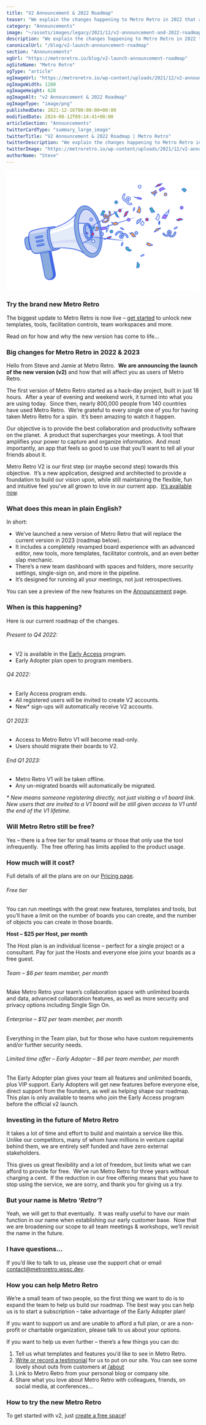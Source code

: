 ```yaml
---
title: "V2 Announcement & 2022 Roadmap"
teaser: "We explain the changes happening to Metro Retro in 2022 that affect everyone"
category: "Announcements"
image: "~/assets/images/legacy/2021/12/v2-announcement-and-2022-roadmap.png"
description: "We explain the changes happening to Metro Retro in 2022 that affect everyone"
canonicalUrl: "/blog/v2-launch-announcement-roadmap"
section: "Announcements"
ogUrl: "https://metroretro.io/blog/v2-launch-announcement-roadmap"
ogSiteName: "Metro Retro"
ogType: "article"
ogImageUrl: "https://metroretro.io/wp-content/uploads/2021/12/v2-announcement-and-2022-roadmap.png"
ogImageWidth: 1200
ogImageHeight: 628
ogImageAlt: "v2 Announcement & 2022 Roadmap"
ogImageType: "image/png"
publishedDate: 2021-12-16T00:00:00+00:00
modifiedDate: 2024-08-12T09:14:41+00:00
articleSection: "Announcements"
twitterCardType: "summary_large_image"
twitterTitle: "V2 Announcement & 2022 Roadmap | Metro Retro"
twitterDescription: "We explain the changes happening to Metro Retro in 2022 that affect everyone"
twitterImage: "https://metroretro.io/wp-content/uploads/2021/12/v2-announcement-and-2022-roadmap.png"
authorName: "Steve"
---
```


![megaphone shooting confetti](../../assets/images/legacy/2023/05/61bb3997035abeb824ba815e_Megaphone-v2-2-1.png)

### Try the brand new Metro Retro

The biggest update to Metro Retro is now live – [get started](/setup) to unlock new templates, tools, facilitation controls, team workspaces and more.

Read on for how and why the new version has come to life…

### Big changes for Metro Retro in 2022 & 2023

Hello from Steve and Jamie at Metro Retro.  **We are announcing the launch of the new version (v2)** and how that will affect you as users of Metro Retro.

The first version of Metro Retro started as a hack-day project, built in just 18 hours.  After a year of evening and weekend work, it turned into what you are using today.  Since then, nearly 800,000 people from 140 countries have used Metro Retro.  We’re grateful to every single one of you for having taken Metro Retro for a spin.  It’s been amazing to watch it happen.

Our objective is to provide the best collaboration and productivity software on the planet.  A product that supercharges your meetings. A tool that amplifies your power to capture and organize information.  And most importantly, an app that feels so good to use that you’ll want to tell all your friends about it.

Metro Retro V2 is our first step (or maybe second step) towards this objective.  It’s a new application, designed and architected to provide a foundation to build our vision upon, while still maintaining the flexible, fun and intuitive feel you’ve all grown to love in our current app.  [It’s available now](.setup/).

### What does this mean in plain English?

In short:

- We’ve launched a new version of Metro Retro that will replace the current version in 2023 (roadmap below).
- It includes a completely revamped board experience with an advanced editor, new tools, more templates, facilitator controls, and an even better slap mechanic.
- There’s a new team dashboard with spaces and folders, more security settings, single-sign on, and more in the pipeline.
- It’s designed for running all your meetings, not just retrospectives.

You can see a preview of the new features on the [Announcement](/early-access) page.

### When is this happening?

Here is our current roadmap of the changes.  

###### Present to Q4 2022:

- V2 is available in the [Early Access](/early-access) program.
- Early Adopter plan open to program members.

###### Q4 2022:

- Early Access program ends.
- All registered users will be invited to create V2 accounts.
- New\* sign-ups will automatically receive V2 accounts.

###### Q1 2023:

- Access to Metro Retro V1 will become read-only.  
- Users should migrate their boards to V2.

###### End Q1 2023:

- Metro Retro V1 will be taken offline.
- Any un-migrated boards will automatically be migrated.

_\* New means someone registering directly, not just visiting a v1 board link.  New users that are invited to a V1 board will be still given access to V1 until the end of the V1 lifetime._

### Will Metro Retro still be free?

Yes – there is a free tier for small teams or those that only use the tool infrequently.  The free offering has limits applied to the product usage.

### How much will it cost?

Full details of all the plans are on our [Pricing page](/pricing).

###### Free tier

You can run meetings with the great new features, templates and tools, but you’ll have a limit on the number of boards you can create, and the number of objects you can create in those boards.

**Host – $25 per Host, per month**

The Host plan is an individual license – perfect for a single project or a consultant. Pay for just the Hosts and everyone else joins your boards as a free guest.

###### Team – $6 per team member, per month

Make Metro Retro your team’s collaboration space with unlimited boards and data, advanced collaboration features, as well as more security and privacy options including Single Sign On.

###### Enterprise – $12 per team member, per month

Everything in the Team plan, but for those who have custom requirements and/or further security needs.

###### Limited time offer – Early Adopter – $6 per team member, per month

The Early Adopter plan gives your team all features and unlimited boards, plus VIP support. Early Adopters will get new features before everyone else, direct support from the founders, as well as helping shape our roadmap. This plan is only available to teams who join the Early Access program before the official v2 launch.

### Investing in the future of Metro Retro

It takes a lot of time and effort to build and maintain a service like this.  Unlike our competitors, many of whom have millions in venture capital behind them, we are entirely self funded and have zero external stakeholders.

This gives us great flexibility and a lot of freedom, but limits what we can afford to provide for free.  We’ve run Metro Retro for three years without charging a cent.  If the reduction in our free offering means that you have to stop using the service, we are sorry, and thank you for giving us a try.

### But your name is Metro ‘_Retro_‘?

Yeah, we will get to that eventually.  It was really useful to have our main function in our name when establishing our early customer base.  Now that we are broadening our scope to all team meetings & workshops, we’ll revisit the name in the future.

### I have questions…

If you’d like to talk to us, please use the support chat or email contact@metroretro.wpsc.dev.

### How you can help Metro Retro

We’re a small team of two people, so the first thing we want to do is to expand the team to help us build our roadmap. The best way you can help us is to start a subscription – take advantage of the Early Adopter plan!

If you want to support us and are unable to afford a full plan, or are a non-profit or charitable organization, please talk to us about your options.

If you want to help us even further – there’s a few things you can do:

1.  Tell us what templates and features you’d like to see in Metro Retro.
2.  [Write or record a testimonial](https://testimonial.to/metro-retro/all) for us to put on our site. You can see some lovely shout outs from customers at [/about](/about)
3.  Link to Metro Retro from your personal blog or company site.
4.  Share what you love about Metro Retro with colleagues, friends, on social media, at conferences…

### How to try the new Metro Retro

To get started with v2, just [create a free space](/setup)!
